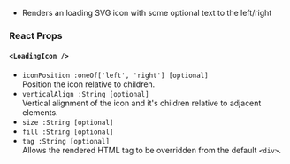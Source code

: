 * Renders an loading SVG icon with some optional text to the left/right

### React Props
#### `<LoadingIcon />`
* `iconPosition :oneOf['left', 'right'] [optional]`  
Position the icon relative to children.
* `verticalAlign :String [optional]`  
Vertical alignment of the icon and it's children relative to adjacent elements.
* `size :String [optional]`
* `fill :String [optional]`
* `tag :String [optional]`  
Allows the rendered HTML tag to be overridden from the default `<div>`.
